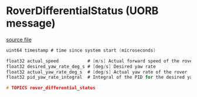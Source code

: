 # RoverDifferentialStatus (UORB message)

[source file](https://github.com/PX4/PX4-Autopilot/blob/main/msg/RoverDifferentialStatus.msg)

```c
uint64 timestamp # time since system start (microseconds)

float32 actual_speed	       # [m/s] Actual forward speed of the rover
float32 desired_yaw_rate_deg_s # [deg/s] Desired yaw rate
float32 actual_yaw_rate_deg_s  # [deg/s] Actual yaw rate of the rover
float32 pid_yaw_rate_integral  # Integral of the PID for the desired yaw rate controller

# TOPICS rover_differential_status

```
